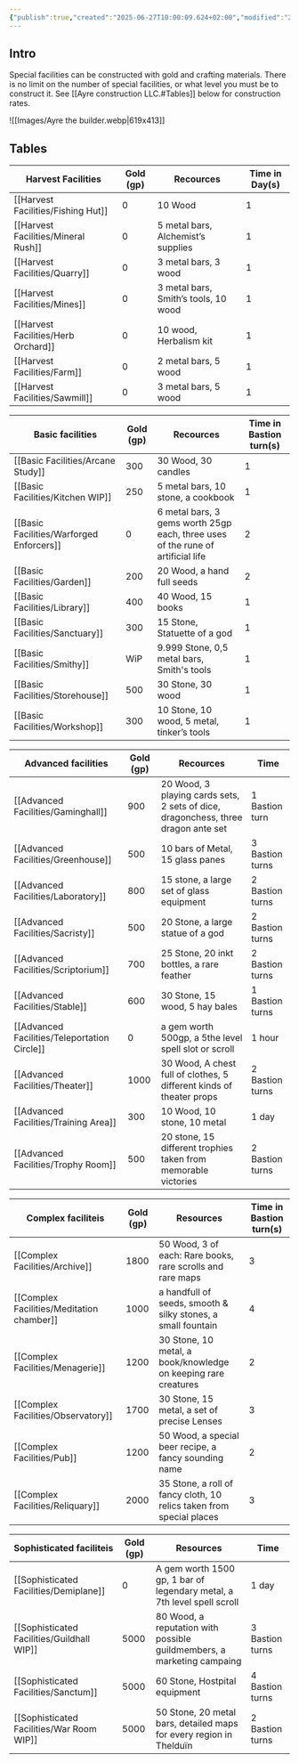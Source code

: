 ```yaml
---
{"publish":true,"created":"2025-06-27T10:00:09.624+02:00","modified":"2025-07-20T23:54:11.094+02:00","cssclasses":""}
---
```


## Intro
Special facilities can be constructed with gold and crafting materials. There is no limit on the number of special facilities, or what level you must be to construct it. See [[Ayre construction LLC.#Tables]] below for construction rates.

![[Images/Ayre the builder.webp|619x413]]

## Tables

| Harvest Facilities | Gold (gp) | Recources                            | Time in Day(s) |
| ------------------ | --------- | ------------------------------------ | -------------- |
| [[Harvest Facilities/Fishing Hut]]    | 0         | 10 Wood                              | 1              |
| [[Harvest Facilities/Mineral Rush]]   | 0         | 5 metal bars, Alchemist’s supplies   | 1              |
| [[Harvest Facilities/Quarry]]         | 0         | 3 metal bars, 3 wood                 | 1              |
| [[Harvest Facilities/Mines]]          | 0         | 3 metal bars, Smith’s tools, 10 wood | 1              |
| [[Harvest Facilities/Herb Orchard]]   | 0         | 10 wood, Herbalism kit               | 1              |
| [[Harvest Facilities/Farm]]           | 0         | 2 metal bars, 5 wood                 | 1              |
| [[Harvest Facilities/Sawmill]]        | 0         | 3 metal bars, 5 wood                 | 1              |

| Basic facilities        | Gold (gp) | Recources                                                                       | Time in Bastion turn(s) |
| ----------------------- | --------- | ------------------------------------------------------------------------------- | ----------------------- |
| [[Basic Facilities/Arcane Study]]        | 300       | 30 Wood, 30 candles                                                             | 1                       |
| [[Basic Facilities/Kitchen WIP]]         | 250       | 5 metal bars, 10 stone, a cookbook                                              | 1                       |
| [[Basic Facilities/Warforged Enforcers]] | 0         | 6 metal bars, 3 gems worth 25gp each, three uses of the rune of artificial life | 2                       |
| [[Basic Facilities/Garden]]              | 200       | 20 Wood, a hand full seeds                                                      | 2                       |
| [[Basic Facilities/Library]]             | 400       | 40 Wood, 15 books                                                               | 1                       |
| [[Basic Facilities/Sanctuary]]           | 300       | 15 Stone, Statuette of a god                                                    | 1                       |
| [[Basic Facilities/Smithy]]              | WiP       | 9.999 Stone, 0,5 metal bars, Smith's tools                                      | 1                       |
| [[Basic Facilities/Storehouse]]          | 500       | 30 Stone, 30 wood                                                               | 1                       |
| [[Basic Facilities/Workshop]]            | 300       | 10 Stone, 10 wood, 5 metal, tinker’s tools                                      | 1                       |

| Advanced facilities      | Gold (gp) | Recources                                                                         | Time            |
| ------------------------ | --------- | --------------------------------------------------------------------------------- | --------------- |
| [[Advanced Facilities/Gaminghall]]           | 900       | 20 Wood, 3 playing cards sets, 2 sets of dice, dragonchess, three dragon ante set | 1 Bastion turn  |
| [[Advanced Facilities/Greenhouse]]           | 500       | 10 bars of Metal, 15 glass panes                                                  | 3 Bastion turns |
| [[Advanced Facilities/Laboratory]]           | 800       | 15 stone, a large set of glass equipment                                          | 2 Bastion turns |
| [[Advanced Facilities/Sacristy]]             | 500       | 20 Stone, a large statue of a god                                                 | 2 Bastion turns |
| [[Advanced Facilities/Scriptorium]]          | 700       | 25 Stone, 20 inkt bottles, a rare feather                                         | 2 Bastion turns |
| [[Advanced Facilities/Stable]]               | 600       | 30 Stone, 15 wood, 5 hay bales                                                    | 1 Bastion turns |
| [[Advanced Facilities/Teleportation Circle]] | 0         | a gem worth 500gp, a 5the level spell slot or scroll                              | 1 hour          |
| [[Advanced Facilities/Theater]]              | 1000      | 30 Wood, A chest full of clothes, 5 different kinds of theater props              | 2 Bastion turns |
| [[Advanced Facilities/Training Area]]        | 300       | 10 Wood, 10 stone, 10 metal                                                       | 1 day           |
| [[Advanced Facilities/Trophy Room]]          | 500       | 20 stone, 15 different trophies taken from memorable victories                    | 2 Bastion turns |

| Complex faciliteis     | Gold (gp) | Resources                                                            | Time in Bastion turn(s) |
| ---------------------- | --------- | -------------------------------------------------------------------- | ----------------------- |
| [[Complex Facilities/Archive]]            | 1800      | 50 Wood, 3 of each: Rare books, rare scrolls and rare maps           | 3                       |
| [[Complex Facilities/Meditation chamber]] | 1000      | a handfull of seeds, smooth & silky stones, a small fountain         | 4                       |
| [[Complex Facilities/Menagerie]]          | 1200      | 30 Stone, 10 metal, a book/knowledge on keeping rare creatures       | 2                       |
| [[Complex Facilities/Observatory]]        | 1700      | 30 Stone, 15 metal, a set of precise Lenses                          | 3                       |
| [[Complex Facilities/Pub]]                | 1200      | 50 Wood, a special beer recipe, a fancy sounding name                | 2                       |
| [[Complex Facilities/Reliquary]]          | 2000      | 35 Stone, a roll of fancy cloth, 10 relics taken from special places | 3                       |

| Sophisticated faciliteis | Gold (gp) | Resources                                                               | Time            |
| ------------------------ | --------- | ----------------------------------------------------------------------- | --------------- |
| [[Sophisticated Facilities/Demiplane]]            | 0         | A gem worth 1500 gp, 1 bar of legendary metal, a 7th level spell scroll | 1 day           |
| [[Sophisticated Facilities/Guildhall WIP]]        | 5000      | 80 Wood, a reputation with possible guildmembers, a marketing campaing  | 3 Bastion turns |
| [[Sophisticated Facilities/Sanctum]]              | 5000      | 60 Stone, Hostpital equipment                                           | 4 Bastion turns |
| [[Sophisticated Facilities/War Room WIP]]         | 5000      | 50 Stone, 20 metal bars, detailed maps for every region in Thelduïn     | 2 Bastion turns |


